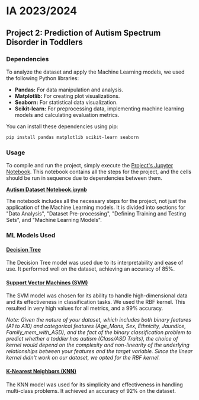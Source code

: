 # IA 2023/2024

## Project 2: Prediction of Autism Spectrum Disorder in Toddlers

### Dependencies

To analyze the dataset and apply the Machine Learning models, we used the following Python libraries:

* **Pandas:** For data manipulation and analysis.
* **Matplotlib:** For creating plot visualizations.
* **Seaborn:** For statistical data visualization.
* **Scikit-learn:** For preprocessing data, implementing machine learning models and calculating evaluation metrics.

You can install these dependencies using pip:

```bash
pip install pandas matplotlib scikit-learn seaborn
```

### Usage

To compile and run the project, simply execute the [Project's Jupyter Notebook](Autism&#32;Dataset&#32;Notebook.ipynb). This notebook contains all the steps for the project, and the cells should be run in sequence due to dependencies between them.

**[Autism Dataset Notebook.ipynb](Autism&#32;Dataset&#32;Notebook.ipynb)**

The notebook includes all the necessary steps for the project, not just the application of the Machine Learning models. It is divided into sections for "Data Analysis", "Dataset Pre-processing", "Defining Training and Testing Sets", and "Machine Learning Models".

### ML Models Used

#### [Decision Tree](./Autism%20Dataset%20Notebook.ipynb#Decision-Tree)

The Decision Tree model was used due to its interpretability and ease of use. It performed well on the dataset, achieving an accuracy of 85%.


#### [Support Vector Machines (SVM)](./Autism%20Dataset%20Notebook.ipynb#SVM-(Support-Vector-Machines))

The SVM model was chosen for its ability to handle high-dimensional data and its effectiveness in classification tasks. We used the RBF kernel. This resulted in very high values for all metrics, and a 99% accuracy.

*Note: Given the nature of your dataset, which includes both binary features (A1 to A10) and categorical features (Age_Mons, Sex, Ethnicity, Jaundice, Family_mem_with_ASD), and the fact of the binary classification problem to predict whether a toddler has autism (Class/ASD Traits), the choice of kernel would depend on the complexity and non-linearity of the underlying relationships between your features and the target variable. Since the linear kernel didn't work on our dataset, we opted for the RBF kernel.*


#### [K-Nearest Neighbors (KNN)](./Autism%20Dataset%20Notebook.ipynb#K-Nearest-Neighbors-(KNN))

The KNN model was used for its simplicity and effectiveness in handling multi-class problems. It achieved an accuracy of 92% on the dataset.


